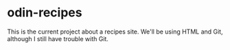 # odin-recipes
This is the current project about a recipes site.
We'll be using HTML and Git, although I still have trouble with Git.
